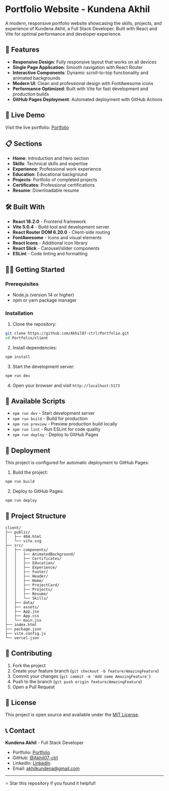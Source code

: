 # Portfolio Website - Kundena Akhil

A modern, responsive portfolio website showcasing the skills, projects, and experience of Kundena Akhil, a Full Stack Developer. Built with React and Vite for optimal performance and developer experience.

## 🌟 Features

- **Responsive Design**: Fully responsive layout that works on all devices
- **Single Page Application**: Smooth navigation with React Router
- **Interactive Components**: Dynamic scroll-to-top functionality and animated backgrounds
- **Modern UI**: Clean and professional design with FontAwesome icons
- **Performance Optimized**: Built with Vite for fast development and production builds
- **GitHub Pages Deployment**: Automated deployment with GitHub Actions

## 🚀 Live Demo

Visit the live portfolio: [Portfolio](https://portfolio-nine-flax-29.vercel.app/)

## 📋 Sections

- **Home**: Introduction and hero section
- **Skills**: Technical skills and expertise
- **Experience**: Professional work experience
- **Education**: Educational background
- **Projects**: Portfolio of completed projects
- **Certificates**: Professional certifications
- **Resume**: Downloadable resume

## 🛠️ Built With

- **React 18.2.0** - Frontend framework
- **Vite 5.0.4** - Build tool and development server
- **React Router DOM 6.20.0** - Client-side routing
- **FontAwesome** - Icons and visual elements
- **React Icons** - Additional icon library
- **React Slick** - Carousel/slider components
- **ESLint** - Code linting and formatting

## 🏃‍♂️ Getting Started

### Prerequisites

- Node.js (version 14 or higher)
- npm or yarn package manager

### Installation

1. Clone the repository:
```bash
git clone https://github.com/Akhil07-ctrl/Portfolio.git
cd Portfolio/client
```

2. Install dependencies:
```bash
npm install
```

3. Start the development server:
```bash
npm run dev
```

4. Open your browser and visit `http://localhost:5173`

## 📜 Available Scripts

- `npm run dev` - Start development server
- `npm run build` - Build for production
- `npm run preview` - Preview production build locally
- `npm run lint` - Run ESLint for code quality
- `npm run deploy` - Deploy to GitHub Pages

## 🚀 Deployment

This project is configured for automatic deployment to GitHub Pages:

1. Build the project:
```bash
npm run build
```

2. Deploy to GitHub Pages:
```bash
npm run deploy
```

## 📁 Project Structure

```
client/
├── public/
│   ├── 404.html
│   └── vite.svg
├── src/
│   ├── components/
│   │   ├── AnimatedBackground/
│   │   ├── Certificates/
│   │   ├── Education/
│   │   ├── Experience/
│   │   ├── Footer/
│   │   ├── Header/
│   │   ├── Home/
│   │   ├── ProjectCard/
│   │   ├── Projects/
│   │   ├── Resume/
│   │   └── Skills/
│   ├── data/
│   ├── assets/
│   ├── App.jsx
│   ├── App.css
│   └── main.jsx
├── index.html
├── package.json
├── vite.config.js
└── vercel.json
```

## 🤝 Contributing

1. Fork the project
2. Create your feature branch (`git checkout -b feature/AmazingFeature`)
3. Commit your changes (`git commit -m 'Add some AmazingFeature'`)
4. Push to the branch (`git push origin feature/AmazingFeature`)
5. Open a Pull Request

## 📄 License

This project is open source and available under the [MIT License](LICENSE).

## 📞 Contact

**Kundena Akhil** - Full Stack Developer

- Portfolio: [Portfolio](https://portfolio-nine-flax-29.vercel.app/)
- GitHub: [@Akhil07-ctrl](https://github.com/Akhil07-ctrl)
- LinkedIn: [LinkedIn](https://www.linkedin.com/in/kundena-akhil-4b7073170/)
- Email: akhilkundena@gmail.com

---

⭐ Star this repository if you found it helpful!
